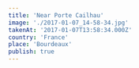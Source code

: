 ```yaml
---
title: 'Near Porte Cailhau'
image: './2017-01-07_14-58-34.jpg'
takenAt: '2017-01-07T13:58:34.000Z'
country: 'France'
place: 'Bourdeaux'
publish: true
---
```

